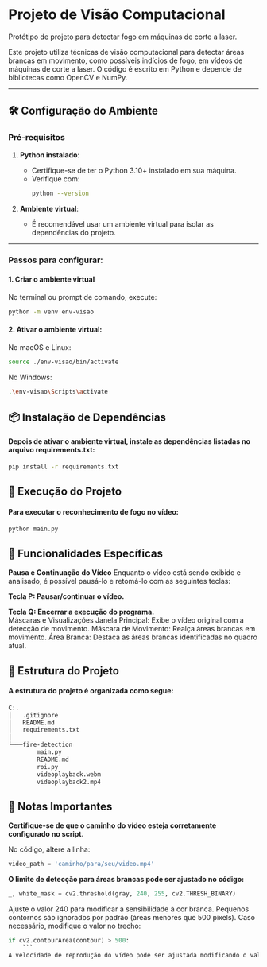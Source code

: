 # Projeto de Visão Computacional
Protótipo de projeto para detectar fogo em máquinas de corte a laser.

Este projeto utiliza técnicas de visão computacional para detectar áreas brancas em movimento, como possíveis indícios de fogo, em vídeos de máquinas de corte a laser. O código é escrito em Python e depende de bibliotecas como OpenCV e NumPy.

---

## 🛠 Configuração do Ambiente

### Pré-requisitos
1. **Python instalado**:
   - Certifique-se de ter o Python 3.10+ instalado em sua máquina.
   - Verifique com:
     ```bash
     python --version
     ```

2. **Ambiente virtual**:
   - É recomendável usar um ambiente virtual para isolar as dependências do projeto.

---

### Passos para configurar:

#### 1. Criar o ambiente virtual
No terminal ou prompt de comando, execute:
```bash
python -m venv env-visao
```

#### 2. Ativar o ambiente virtual:
No macOS e Linux:
```bash
source ./env-visao/bin/activate
```
No Windows:
```bash
.\env-visao\Scripts\activate
```

## 📦 Instalação de Dependências

#### Depois de ativar o ambiente virtual, instale as dependências listadas no arquivo requirements.txt:
```bash
pip install -r requirements.txt
```

## 🚀 Execução do Projeto

#### Para executar o reconhecimento de fogo no vídeo:

```bash
python main.py
```

## 🎥 Funcionalidades Específicas

**Pausa e Continuação do Vídeo**
Enquanto o vídeo está sendo exibido e analisado, é possível pausá-lo e retomá-lo com as seguintes teclas:

**Tecla P: Pausar/continuar o vídeo.**  

**Tecla Q: Encerrar a execução do programa.**  
Máscaras e Visualizações
Janela Principal: Exibe o vídeo original com a detecção de movimento.
Máscara de Movimento: Realça áreas brancas em movimento.
Área Branca: Destaca as áreas brancas identificadas no quadro atual.

## 📁 Estrutura do Projeto

#### A estrutura do projeto é organizada como segue:
```bash
C:.
│   .gitignore
│   README.md
│   requirements.txt
│
└───fire-detection
        main.py
        README.md
        roi.py
        videoplayback.webm
        videoplayback2.mp4
```

## 📝 Notas Importantes

**Certifique-se de que o caminho do vídeo esteja corretamente configurado no script.**

No código, altere a linha:
```python
video_path = 'caminho/para/seu/video.mp4'
```
**O limite de detecção para áreas brancas pode ser ajustado no código:**

```python
_, white_mask = cv2.threshold(gray, 240, 255, cv2.THRESH_BINARY)
```
Ajuste o valor 240 para modificar a sensibilidade à cor branca.
Pequenos contornos são ignorados por padrão (áreas menores que 500 pixels). Caso necessário, modifique o valor no trecho:

```python
if cv2.contourArea(contour) > 500:
	```
A velocidade de reprodução do vídeo pode ser ajustada modificando o valor de cv2.waitKey() no laço principal do código.
